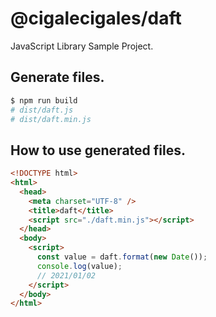 # @cigalecigales/daft

JavaScript Library Sample Project.

## Generate files.

```bash
$ npm run build
# dist/daft.js
# dist/daft.min.js
```

## How to use generated files.

```html
<!DOCTYPE html>
<html>
  <head>
    <meta charset="UTF-8" />
    <title>daft</title>
    <script src="./daft.min.js"></script>
  </head>
  <body>
    <script>
      const value = daft.format(new Date());
      console.log(value);
      // 2021/01/02
    </script>
  </body>
</html>
```
